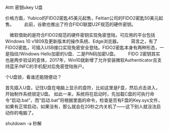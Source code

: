 Atitt 密钥ukey U盘


价格方面，Yubico的FIDO2密匙45美元起售，Feitian公司的FIDO2密匙50美元起售。
　　此前，谷歌也推出了符合FIDO联盟U2F规范的硬件密钥。


　微软借助的是符合FIDO2规范的硬件密钥实现免密登陆，可应用的平台包括Windows 10 v1809及更新版本的操作系统、Edge浏览器。
　　简言之，有了FIDO2密匙，可插入USB接口实现免密安全登陆。FIDO2密匙本身有两种形态，一是指纹/Windows Hello加密的U盘、二是PIN码加密U盘。
　　FIDO 2密钥其实也是两步验证的变体，2017年，Win10就新增了允许安装微软Authenticator且支持蓝牙/NFC的手机配对后免密登陆账户。


个U盘锁，看谁还能随便动？

首先插入U盘，记住U盘在电脑上显示的盘符，比如这里是F盘，然后点击进入，开始制作系统锁定U盘。
如此一来，系统将在启动时，先加载C盘的可执行命令“启动.bat”，而“启动.bat”将根据里面的命令，检查是否有F盘的Key.sys文件，如果有正常启动，如果没有，那么就会在20秒之内关机了——这下别人就没法启动你的电脑了。

shutdown -a 秒解



